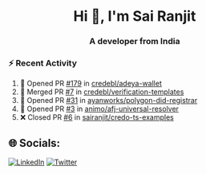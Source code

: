 <h1 align="center">Hi 👋, I'm Sai Ranjit</h1>
<h3 align="center">A developer from India</h3>

### :zap: Recent Activity

<!--START_SECTION:activity-->
1. 💪 Opened PR [#179](https://github.com/credebl/adeya-wallet/pull/179) in [credebl/adeya-wallet](https://github.com/credebl/adeya-wallet)
2. 🎉 Merged PR [#7](https://github.com/credebl/verification-templates/pull/7) in [credebl/verification-templates](https://github.com/credebl/verification-templates)
3. 💪 Opened PR [#31](https://github.com/ayanworks/polygon-did-registrar/pull/31) in [ayanworks/polygon-did-registrar](https://github.com/ayanworks/polygon-did-registrar)
4. 💪 Opened PR [#3](https://github.com/animo/afj-universal-resolver/pull/3) in [animo/afj-universal-resolver](https://github.com/animo/afj-universal-resolver)
5. ❌ Closed PR [#6](https://github.com/sairanjit/credo-ts-examples/pull/6) in [sairanjit/credo-ts-examples](https://github.com/sairanjit/credo-ts-examples)
<!--END_SECTION:activity-->

## 🌐 Socials:
[![LinkedIn](https://img.shields.io/badge/LinkedIn-%230077B5.svg?logo=linkedin&logoColor=white)](https://linkedin.com/in/sairanjit) [![Twitter](https://img.shields.io/badge/Twitter-%231DA1F2.svg?logo=Twitter&logoColor=white)](https://twitter.com/sairanjit_) 
